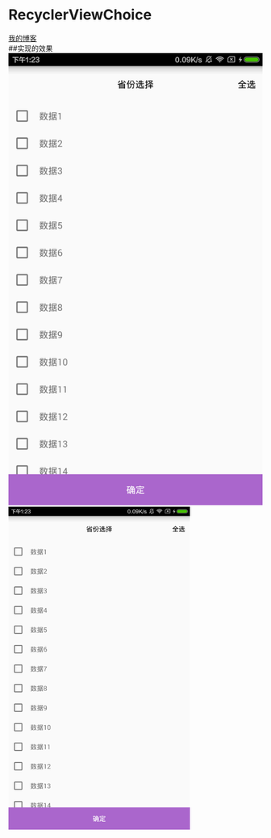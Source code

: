 # RecyclerViewChoice
[我的博客](https://blog.csdn.net/qq_32895969)  
##实现的效果
![效果图](https://github.com/zylgithub/RecyclerViewChoice/blob/master/pic/shilitu.png "效果图") 
<img src="https://github.com/zylgithub/RecyclerViewChoice/blob/master/pic/shilitu.png" width = "360" height = "640" div align=center />

